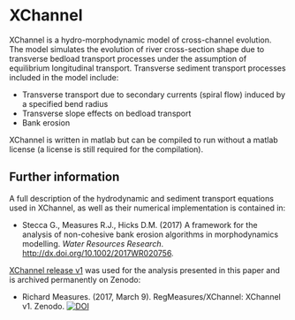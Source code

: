 # XChannel
XChannel is a hydro-morphodynamic model of cross-channel evolution. The model simulates the evolution of river cross-section shape due to transverse bedload transport processes under the assumption of equilibrium longitudinal transport. Transverse sediment transport processes included in the model include:
- Transverse transport due to secondary currents (spiral flow) induced by a specified bend radius
- Transverse slope effects on bedload transport
- Bank erosion

XChannel is written in matlab but can be compiled to run without a matlab license (a license is still required for the compilation).

## Further information
A full description of the hydrodynamic and sediment transport equations used in XChannel, as well as their numerical implementation is contained in:
- Stecca G., Measures R.J., Hicks D.M. (2017) A framework for the analysis of non-cohesive bank erosion algorithms in morphodynamics modelling. *Water Resources Research*. http://dx.doi.org/10.1002/2017WR020756.

[XChannel release v1](https://github.com/RegMeasures/XChannel/releases/tag/v1.0) was used for the analysis presented in this paper and is archived permanently on Zenodo:
- Richard Measures. (2017, March 9). RegMeasures/XChannel: XChannel v1. Zenodo. [![DOI](https://zenodo.org/badge/76007514.svg)](https://zenodo.org/badge/latestdoi/76007514)
